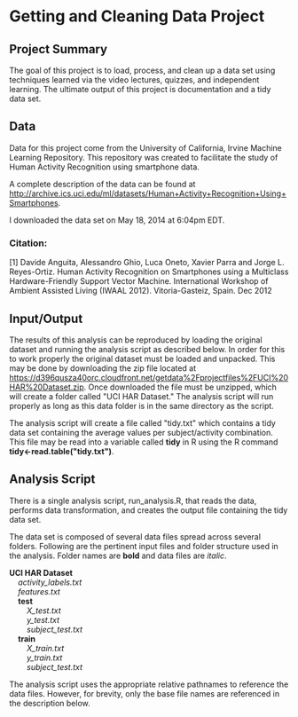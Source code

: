 # Getting and Cleaning Data Project #
## Project Summary ##
The goal of this project is to load, process, and clean up a data set using techniques learned via the video lectures, quizzes, and independent learning.  The ultimate output of this project is documentation and a tidy data set.

## Data ##
Data for this project come from the University of California, Irvine Machine Learning Repository.  This repository was created to facilitate the study of Human Activity Recognition using smartphone data.

A complete description of the data can be found at http://archive.ics.uci.edu/ml/datasets/Human+Activity+Recognition+Using+Smartphones.

I downloaded the data set on May 18, 2014 at 6:04pm EDT.

### Citation: ###
[1] Davide Anguita, Alessandro Ghio, Luca Oneto, Xavier Parra and Jorge L. Reyes-Ortiz. Human Activity Recognition on Smartphones using a Multiclass Hardware-Friendly Support Vector Machine. International Workshop of Ambient Assisted Living (IWAAL 2012). Vitoria-Gasteiz, Spain. Dec 2012

## Input/Output ##
The results of this analysis can be reproduced by loading the original dataset and running the analysis script as described below.  In order for this to work properly the original dataset must be loaded and unpacked.  This may be done by downloading the zip file located at https://d396qusza40orc.cloudfront.net/getdata%2Fprojectfiles%2FUCI%20HAR%20Dataset.zip.  Once downloaded the file must be unzipped, which will create a folder called "UCI HAR Dataset."  The analysis script will run properly as long as this data folder is in the same directory as the script.

The analysis script will create a file called "tidy.txt" which contains a tidy data set containing the average values per subject/activity combination.  This file may be read into a variable called **tidy** in R using the R command **tidy<-read.table("tidy.txt")**.  

## Analysis Script ##
There is a single analysis script, run_analysis.R, that reads the data, performs data transformation, and creates the output file containing the tidy data set.

The data set is composed of several data files spread across several folders.  Following are the pertinent input files and folder structure used in the analysis.  Folder names are  **bold** and data files are  *italic*.



**UCI HAR Dataset**<br/>
&nbsp;&nbsp;&nbsp;&nbsp;*activity_labels.txt*<br/>
&nbsp;&nbsp;&nbsp;&nbsp;*features.txt*<br/>
&nbsp;&nbsp;&nbsp;&nbsp;**test** <br/>
&nbsp;&nbsp;&nbsp;&nbsp;&nbsp;&nbsp;&nbsp;&nbsp;*X_test.txt*<br/>
&nbsp;&nbsp;&nbsp;&nbsp;&nbsp;&nbsp;&nbsp;&nbsp;*y_test.txt*<br/>
&nbsp;&nbsp;&nbsp;&nbsp;&nbsp;&nbsp;&nbsp;&nbsp;*subject_test.txt*<br/>
&nbsp;&nbsp;&nbsp;&nbsp;**train** <br/>
&nbsp;&nbsp;&nbsp;&nbsp;&nbsp;&nbsp;&nbsp;&nbsp;*X_train.txt*<br/>
&nbsp;&nbsp;&nbsp;&nbsp;&nbsp;&nbsp;&nbsp;&nbsp;*y_train.txt*<br/>
&nbsp;&nbsp;&nbsp;&nbsp;&nbsp;&nbsp;&nbsp;&nbsp;*subject_test.txt*<br/>

The analysis script uses the appropriate relative pathnames to reference the data files.  However, for brevity,  only the base file names are referenced in the description below.

